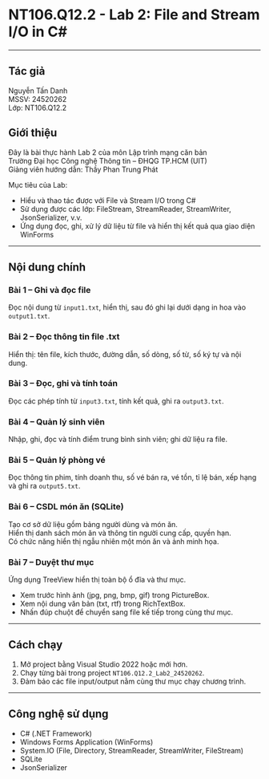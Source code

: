 # NT106.Q12.2 - Lab 2: File and Stream I/O in C#
---

## Tác giả
Nguyễn Tấn Danh  
MSSV: 24520262  
Lớp: NT106.Q12.2

## Giới thiệu
Đây là bài thực hành Lab 2 của môn Lập trình mạng căn bản  
Trường Đại học Công nghệ Thông tin – ĐHQG TP.HCM (UIT)  
Giảng viên hướng dẫn: Thầy Phan Trung Phát

Mục tiêu của Lab:
- Hiểu và thao tác được với File và Stream I/O trong C#
- Sử dụng được các lớp: FileStream, StreamReader, StreamWriter, JsonSerializer, v.v.
- Ứng dụng đọc, ghi, xử lý dữ liệu từ file và hiển thị kết quả qua giao diện WinForms

---

## Nội dung chính

### Bài 1 – Ghi và đọc file
Đọc nội dung từ `input1.txt`, hiển thị, sau đó ghi lại dưới dạng in hoa vào `output1.txt`.

### Bài 2 – Đọc thông tin file .txt
Hiển thị: tên file, kích thước, đường dẫn, số dòng, số từ, số ký tự và nội dung.

### Bài 3 – Đọc, ghi và tính toán
Đọc các phép tính từ `input3.txt`, tính kết quả, ghi ra `output3.txt`.

### Bài 4 – Quản lý sinh viên
Nhập, ghi, đọc và tính điểm trung bình sinh viên; ghi dữ liệu ra file.

### Bài 5 – Quản lý phòng vé
Đọc thông tin phim, tính doanh thu, số vé bán ra, vé tồn, tỉ lệ bán, xếp hạng và ghi ra `output5.txt`.

### Bài 6 – CSDL món ăn (SQLite)
Tạo cơ sở dữ liệu gồm bảng người dùng và món ăn.  
Hiển thị danh sách món ăn và thông tin người cung cấp, quyền hạn.  
Có chức năng hiển thị ngẫu nhiên một món ăn và ảnh minh họa.

### Bài 7 – Duyệt thư mục
Ứng dụng TreeView hiển thị toàn bộ ổ đĩa và thư mục.  
- Xem trước hình ảnh (jpg, png, bmp, gif) trong PictureBox.  
- Xem nội dung văn bản (txt, rtf) trong RichTextBox.  
- Nhấn đúp chuột để chuyển sang file kế tiếp trong cùng thư mục.

---

## Cách chạy
1. Mở project bằng Visual Studio 2022 hoặc mới hơn.  
2. Chạy từng bài trong project `NT106.Q12.2_Lab2_24520262`.  
3. Đảm bảo các file input/output nằm cùng thư mục chạy chương trình.

---

## Công nghệ sử dụng
- C# (.NET Framework)
- Windows Forms Application (WinForms)
- System.IO (File, Directory, StreamReader, StreamWriter, FileStream)
- SQLite
- JsonSerializer
